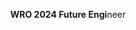 <!DOCTYPE html>
<html lang="en">
<head>
<meta charset="UTF-8">
<meta name="viewport" content="width=device-width, initial-scale=1.0">
<title>Centered Text Example</title>
</head>
<body>

<center>
  <p><strong>WRO 2024 Future Engi</strong>neer</p>
</center>

</body>
</html>
